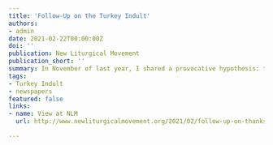 ```yaml
---
title: 'Follow-Up on the Turkey Indult'
authors:
- admin
date: 2021-02-22T00:00:00Z
doi: ''
publication: New Liturgical Movement
publication_short: ''
summary: In November of last year, I shared a provocative hypothesis: thanks to the discovery of new evidence, it was possible for the first time to confirm that the long-rumored American “Turkey Indult” directly from the Pope did in fact occur, although not quite the way we thought.
tags:
- Turkey Indult
- newspapers
featured: false
links:
- name: View at NLM
  url: http://www.newliturgicalmovement.org/2021/02/follow-up-on-thanksgiving-indult-by.html#.YDUo8ehKjIU

---
```

